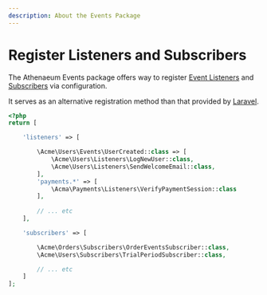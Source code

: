 ```yaml
---
description: About the Events Package
---
```


# Register Listeners and Subscribers

The Athenaeum Events package offers way to register [Event Listeners](https://laravel.com/docs/9.x/events#registering-events-and-listeners) and [Subscribers](https://laravel.com/docs/9.x/events#event-subscribers) via configuration.

It serves as an alternative registration method than that provided by [Laravel](https://laravel.com).

```php
<?php
return [

    'listeners' => [

        \Acme\Users\Events\UserCreated::class => [
            \Acme\Users\Listeners\LogNewUser::class,
            \Acme\Users\Listeners\SendWelcomeEmail::class,
        ],
        'payments.*' => [
            \Acma\Payments\Listeners\VerifyPaymentSession::class
        ],
        
        // ... etc
    ],

    'subscribers' => [

        \Acme\Orders\Subscribers\OrderEventsSubscriber::class,
        \Acme\Users\Subscribers\TrialPeriodSubscriber::class,

        // ... etc
    ]
];
```

